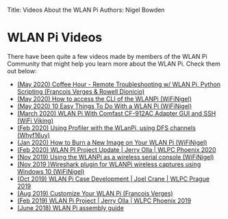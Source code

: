 Title: Videos About the WLAN Pi
Authors: Nigel Bowden

# WLAN Pi Videos

There have been quite a few videos made by members of the WLAN Pi Community that might help you learn more about the WLAN Pi. Check them out below:

* [(May 2020) Coffee Hour - Remote Troubleshooting w/ WLAN Pi, Python Scripting (Francois Verges & Rowell Dionicio)](https://youtu.be/CM0e3Dfsc_k)
* [(May 2020) How to access the CLI of the WLANPi (WiFiNigel)](https://www.youtube.com/watch?v=DjghfW7g1_Y)
* [(May 2020) 10 Easy Things To Do With a WLAN Pi (WiFiNigel)](https://youtu.be/Ua2d4ajR0pk)
* [(March 2020) WLAN Pi With Comfast CF-912AC Adapter GUI and SSH (WiFi Viking)](https://www.youtube.com/watch?v=SsRadW164dk)
* [(Feb 2020) Using Profiler with the WLanPi, using DFS channels (Whyf16uy)](https://www.youtube.com/watch?v=SVjCwcrxUPU)
* [(Jan 2020) How to Burn a New Image on Your WLAN Pi (WiFiNigel)](https://youtu.be/sD4WlNyyWDs)
* [(Feb 2020) WLAN PI Project Update | Jerry Olla | WLPC Phoenix 2020](https://www.youtube.com/watch?v=a1xpwItlNOc)
* [(Nov 2019) Using the WLANPi as a wireless serial console (WiFiNigel)](https://youtu.be/YwbL3D92LMw)
* [(Nov 2019 )Wireshark plugin for WLANPi wireless captures using Windows 10 (WiFiNigel)](https://youtu.be/VQx38OfPrKI)
* [(Oct 2019) WLAN Pi Case Development | Joel Crane | WLPC Prague 2019](https://www.youtube.com/watch?v=fE23py_qbc0)
* [(Aug 2019) Customize Your WLAN Pi (Francois Verges)](https://www.youtube.com/watch?v=QWjtpBVtwOA)
* [(Feb 2019) WLAN Pi Project | Jerry Olla | WLPC Phoenix 2019](https://www.youtube.com/watch?v=Nxx6varUwh0)
* [(June 2018) WLAN Pi assembly guide](https://www.youtube.com/watch?v=Ps03nE8G8PU)
